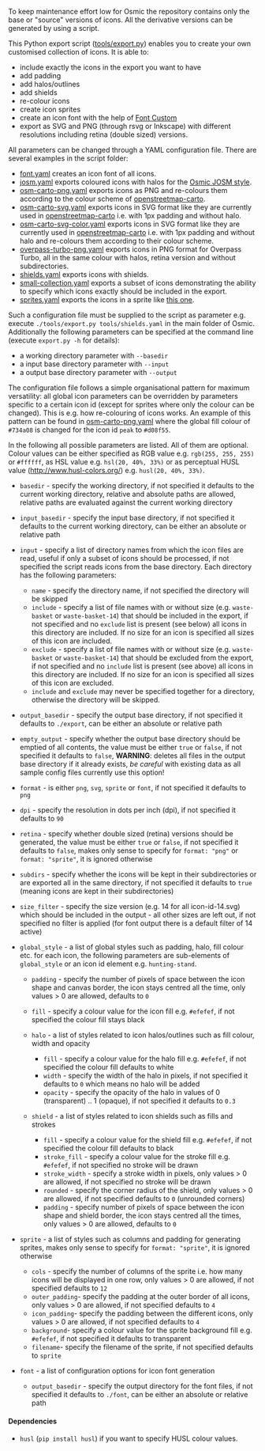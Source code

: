 To keep maintenance effort low for Osmic the repository contains only the base or "source" versions of icons. All the derivative versions can be generated by using a script.

This Python export script ([tools/export.py](https://github.com/gmgeo/osmic/blob/master/tools/export.py)) enables you to create your own customised collection of icons. It is able to:

* include exactly the icons in the export you want to have
* add padding
* add halos/outlines
* add shields
* re-colour icons
* create icon sprites
* create an icon font with the help of [Font Custom](https://github.com/FontCustom/fontcustom/)
* export as SVG and PNG (through rsvg or Inkscape) with different resolutions including retina (double sized) versions.

All parameters can be changed through a YAML configuration file. There are several examples in the script folder:

* [font.yaml](https://github.com/gmgeo/osmic/blob/master/tools/config/font.yaml) creates an icon font of all icons.
* [josm.yaml](https://github.com/gmgeo/osmic/blob/master/tools/config/josm.yaml) exports coloured icons with halos for the [Osmic JOSM style](https://github.com/gmgeo/osmic-josm-style).
* [osm-carto-png.yaml](https://github.com/gmgeo/osmic/blob/master/tools/config/osm-carto-png.yaml) exports icons as PNG and re-colours them according to the colour scheme of [openstreetmap-carto](https://github.com/gravitystorm/openstreetmap-carto).
* [osm-carto-svg.yaml](https://github.com/gmgeo/osmic/blob/master/tools/config/osm-carto-svg.yaml) exports icons in SVG format like they are currently used in [openstreetmap-carto](https://github.com/gravitystorm/openstreetmap-carto) i.e. with 1px padding and without halo.
* [osm-carto-svg-color.yaml](https://github.com/gmgeo/osmic/blob/master/tools/config/osm-carto-svg-color.yaml) exports icons in SVG format like they are currently used in [openstreetmap-carto](https://github.com/gravitystorm/openstreetmap-carto) i.e. with 1px padding and without halo and re-colours them according to their colour scheme.
* [overpass-turbo-png.yaml](https://github.com/gmgeo/osmic/blob/master/tools/config/overpass-turbo-png.yaml) exports icons in PNG format for Overpass Turbo, all in the same colour with halos, retina version and without subdirectories.
* [shields.yaml](https://github.com/gmgeo/osmic/blob/master/tools/config/shields.yaml) exports icons with shields.
* [small-collection.yaml](https://github.com/gmgeo/osmic/blob/master/tools/config/small-collection.yaml) exports a subset of icons demonstrating the ability to specify which icons exactly should be included in the export.
* [sprites.yaml](https://github.com/gmgeo/osmic/blob/master/tools/config/sprites.yaml) exports the icons in a sprite like [this one](https://github.com/gmgeo/osmic/blob/master/icons@2x.png).

Such a configuration file must be supplied to the script as parameter e.g. execute `./tools/export.py tools/shields.yaml` in the main folder of Osmic. Additionally the following parameters can be specified at the command line (execute `export.py -h` for details):
* a working directory parameter with `--basedir`
* a input base directory parameter with `--input`
* a output base directory parameter with `--output`

The configuration file follows a simple organisational pattern for maximum versatility: all global icon parameters can be overridden by parameters specific to a certain icon id (except for sprites where only the colour can be changed). This is e.g. how re-colouring of icons works. An example of this pattern can be found in [osm-carto-png.yaml](https://github.com/gmgeo/osmic/blob/master/tools/config/osm-carto-png.yaml) where the global fill colour of `#734a08` is changed for the icon id `peak` to `#d08f55`.

In the following all possible parameters are listed. All of them are optional.
Colour values can be either specified as RGB value e.g. `rgb(255, 255, 255)` or `#ffffff`, as HSL value e.g. `hsl(20, 40%, 33%)` or as perceptual HUSL value (http://www.husl-colors.org/) e.g. `husl(20, 40%, 33%)`.

* `basedir` - specify the working directory, if not specified it defaults to the current working directory, relative and absolute paths are allowed, relative paths are evaluated against the current working directory

* `input_basedir` - specify the input base directory, if not specified it defaults to the current working directory, can be either an absolute or relative path

* `input` - specify a list of directory names from which the icon files are read, useful if only a subset of icons should be processed, if not specified the script reads icons from the base directory. Each directory has the following parameters:
  * `name` - specify the directory name, if not specified the directory will be skipped
  * `include` - specify a list of file names with or without size (e.g. `waste-basket` or `waste-basket-14`) that should be included in the export, if not specified and no `exclude` list is present (see below) all icons in this directory are included. If no size for an icon is specified all sizes of this icon are included.
  * `exclude` - specify a list of file names with or without size (e.g. `waste-basket` or `waste-basket-14`) that should be excluded from the export, if not specified and no `include` list is present (see above) all icons in this directory are included. If no size for an icon is specified all sizes of this icon are excluded.
  * `include` and `exclude` may never be specified together for a directory, otherwise the directory will be skipped.

* `output_basedir` - specify the output base directory, if not specified it defaults to `./export`, can be either an absolute or relative path

* `empty_output` - specify whether the output base directory should be emptied of all contents, the value must be either `true` or `false`, if not specified it defaults to `false`, **WARNING**: deletes all files in the output base directory if it already exists, *be careful* with existing data as all sample config files currently use this option!

* `format` - is either `png`, `svg`, `sprite` or `font`, if not specified it defaults to `png`

* `dpi` - specify the resolution in dots per inch (dpi), if not specified it defaults to `90`

* `retina` - specify whether double sized (retina) versions should be generated, the value must be either `true` or `false`, if not specified it defaults to `false`, makes only sense to specify for `format: "png"` or `format: "sprite"`, it is ignored otherwise

* `subdirs` - specify whether the icons will be kept in their subdirectories or are exported all in the same directory, if not specified it defaults to `true` (meaning icons are kept in their subdirectories)

* `size_filter` - specify the size version (e.g. 14 for all icon-id-14.svg) which should be included in the output - all other sizes are left out, if not specified no filter is applied (for font output there is a default filter of 14 active)

* `global_style` - a list of global styles such as padding, halo, fill colour etc. for each icon, the following parameters are sub-elements of `global_style` or an icon id element e.g. `hunting-stand`.

  * `padding` - specify the number of pixels of space between the icon shape and canvas border, the icon stays centred all the time, only values > 0 are allowed, defaults to `0`

  * `fill` - specify a colour value for the icon fill e.g. `#efefef`, if not specified the colour fill stays black

  * `halo` - a list of styles related to icon halos/outlines such as fill colour, width and opacity
    * `fill` - specify a colour value for the halo fill e.g. `#efefef`, if not specified the colour fill defaults to white
    * `width` - specify the width of the halo in pixels, if not specified it defaults to `0` which means no halo will be added
    * `opacity` - specify the opacity of the halo in values of 0 (transparent) .. 1 (opaque), if not specified it defaults to `0.3`

  * `shield` - a list of styles related to icon shields such as fills and strokes
    * `fill` - specify a colour value for the shield fill e.g. `#efefef`, if not specified the colour fill defaults to black
    * `stroke_fill` - specify a colour value for the stroke fill e.g. `#efefef`, if not specified no stroke will be drawn
    * `stroke_width` - specify a stroke width in pixels, only values > 0 are allowed, if not specified no stroke will be drawn
    * `rounded` - specify the corner radius of the shield, only values > 0 are allowed, if not specified defaults to `0` (unrounded corners)
    * `padding` - specify number of pixels of space between the icon shape and shield border, the icon stays centred all the times, only values > 0 are allowed, defaults to `0`

* `sprite` - a list of styles such as columns and padding for generating sprites, makes only sense to specify for `format: "sprite"`, it is ignored otherwise
  * `cols` - specify the number of columns of the sprite i.e. how many icons will be displayed in one row, only values > 0 are allowed, if not specified defaults to `12`
  * `outer_padding`- specify the padding at the outer border of all icons, only values > 0 are allowed, if not specified defaults to `4`
  * `icon_padding`- specify the padding between the different icons, only values > 0 are allowed, if not specified defaults to `4`
  * `background`- specify a colour value for the sprite background fill e.g. `#efefef`, if not specified it defaults to transparent
  * `filename`- specify the filename of the sprite, if not specified defaults to `sprite`

* `font` - a list of configuration options for icon font generation
  * `output_basedir` - specify the output directory for the font files, if not specified it defaults to `./font`, can be either an absolute or relative path

#### Dependencies
* `husl` (`pip install husl`) if you want to specify HUSL colour values.
